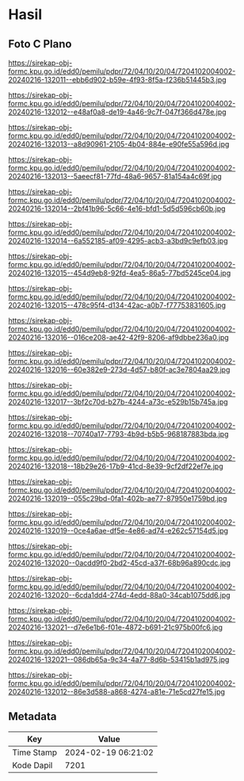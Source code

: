 # Hasil

## Foto C Plano

https://sirekap-obj-formc.kpu.go.id/edd0/pemilu/pdpr/72/04/10/20/04/7204102004002-20240216-132011--ebb6d902-b59e-4f93-8f5a-f236b51445b3.jpg

https://sirekap-obj-formc.kpu.go.id/edd0/pemilu/pdpr/72/04/10/20/04/7204102004002-20240216-132012--e48af0a8-de19-4a46-9c7f-047f366d478e.jpg

https://sirekap-obj-formc.kpu.go.id/edd0/pemilu/pdpr/72/04/10/20/04/7204102004002-20240216-132013--a8d90961-2105-4b04-884e-e90fe55a596d.jpg

https://sirekap-obj-formc.kpu.go.id/edd0/pemilu/pdpr/72/04/10/20/04/7204102004002-20240216-132013--5aeecf81-77fd-48a6-9657-81a154a4c69f.jpg

https://sirekap-obj-formc.kpu.go.id/edd0/pemilu/pdpr/72/04/10/20/04/7204102004002-20240216-132014--2bf41b96-5c66-4e16-bfd1-5d5d596cb60b.jpg

https://sirekap-obj-formc.kpu.go.id/edd0/pemilu/pdpr/72/04/10/20/04/7204102004002-20240216-132014--6a552185-af09-4295-acb3-a3bd9c9efb03.jpg

https://sirekap-obj-formc.kpu.go.id/edd0/pemilu/pdpr/72/04/10/20/04/7204102004002-20240216-132015--454d9eb8-92fd-4ea5-86a5-77bd5245ce04.jpg

https://sirekap-obj-formc.kpu.go.id/edd0/pemilu/pdpr/72/04/10/20/04/7204102004002-20240216-132015--478c95f4-d134-42ac-a0b7-f77753831605.jpg

https://sirekap-obj-formc.kpu.go.id/edd0/pemilu/pdpr/72/04/10/20/04/7204102004002-20240216-132016--016ce208-ae42-42f9-8206-af9dbbe236a0.jpg

https://sirekap-obj-formc.kpu.go.id/edd0/pemilu/pdpr/72/04/10/20/04/7204102004002-20240216-132016--60e382e9-273d-4d57-b80f-ac3e7804aa29.jpg

https://sirekap-obj-formc.kpu.go.id/edd0/pemilu/pdpr/72/04/10/20/04/7204102004002-20240216-132017--3bf2c70d-b27b-4244-a73c-e529b15b745a.jpg

https://sirekap-obj-formc.kpu.go.id/edd0/pemilu/pdpr/72/04/10/20/04/7204102004002-20240216-132018--70740a17-7793-4b9d-b5b5-968187883bda.jpg

https://sirekap-obj-formc.kpu.go.id/edd0/pemilu/pdpr/72/04/10/20/04/7204102004002-20240216-132018--18b29e26-17b9-41cd-8e39-9cf2df22ef7e.jpg

https://sirekap-obj-formc.kpu.go.id/edd0/pemilu/pdpr/72/04/10/20/04/7204102004002-20240216-132019--055c29bd-0fa1-402b-ae77-87950e1759bd.jpg

https://sirekap-obj-formc.kpu.go.id/edd0/pemilu/pdpr/72/04/10/20/04/7204102004002-20240216-132019--0ce4a6ae-df5e-4e86-ad74-e262c57154d5.jpg

https://sirekap-obj-formc.kpu.go.id/edd0/pemilu/pdpr/72/04/10/20/04/7204102004002-20240216-132020--0acdd9f0-2bd2-45cd-a37f-68b96a890cdc.jpg

https://sirekap-obj-formc.kpu.go.id/edd0/pemilu/pdpr/72/04/10/20/04/7204102004002-20240216-132020--6cda1dd4-274d-4edd-88a0-34cab1075dd6.jpg

https://sirekap-obj-formc.kpu.go.id/edd0/pemilu/pdpr/72/04/10/20/04/7204102004002-20240216-132021--d7e6e1b6-f01e-4872-b691-21c975b00fc6.jpg

https://sirekap-obj-formc.kpu.go.id/edd0/pemilu/pdpr/72/04/10/20/04/7204102004002-20240216-132021--086db65a-9c34-4a77-8d6b-53415b1ad975.jpg

https://sirekap-obj-formc.kpu.go.id/edd0/pemilu/pdpr/72/04/10/20/04/7204102004002-20240216-132012--86e3d588-a868-4274-a81e-71e5cd27fe15.jpg


## Metadata

| Key        | Value               |
| ---------- | ------------------- |
| Time Stamp | 2024-02-19 06:21:02 |
| Kode Dapil | 7201                |



